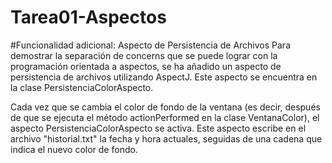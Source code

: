 # Tarea01-Aspectos

#Funcionalidad adicional:
Aspecto de Persistencia de Archivos
Para demostrar la separación de concerns que se puede lograr con la programación orientada a aspectos, se ha añadido un aspecto de persistencia de archivos utilizando AspectJ. Este aspecto se encuentra en la clase PersistenciaColorAspecto.

Cada vez que se cambia el color de fondo de la ventana (es decir, después de que se ejecuta el método actionPerformed en la clase VentanaColor), el aspecto PersistenciaColorAspecto se activa. Este aspecto escribe en el archivo "historial.txt" la fecha y hora actuales, seguidas de una cadena que indica el nuevo color de fondo.
